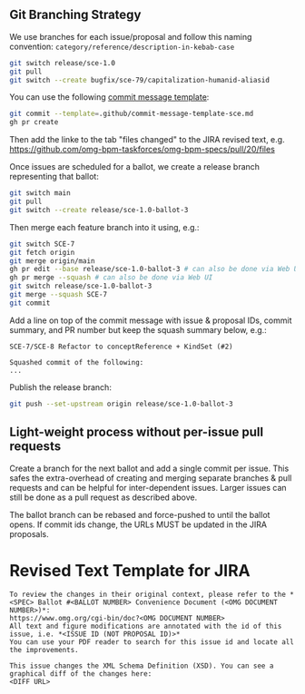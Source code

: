 ## Git Branching Strategy

We use branches for each issue/proposal and follow this naming convention:
`category/reference/description-in-kebab-case`

```sh
git switch release/sce-1.0
git pull
git switch --create bugfix/sce-79/capitalization-humanid-aliasid
```

You can use the following [commit message template](.github/commit-message-template-sce.md):
```sh
git commit --template=.github/commit-message-template-sce.md
gh pr create
```

Then add the linke to the tab "files changed" to the JIRA revised text, e.g. https://github.com/omg-bpm-taskforces/omg-bpm-specs/pull/20/files

Once issues are scheduled for a ballot, we create a release branch representing that ballot:

```sh
git switch main
git pull
git switch --create release/sce-1.0-ballot-3
```

Then merge each feature branch into it using, e.g.:

```sh
git switch SCE-7
git fetch origin
git merge origin/main
gh pr edit --base release/sce-1.0-ballot-3 # can also be done via Web UI
gh pr merge --squash # can also be done via Web UI
git switch release/sce-1.0-ballot-3
git merge --squash SCE-7
git commit
```

Add a line on top of the commit message with issue & proposal IDs, commit summary, and PR number but keep the squash summary below, e.g.:

```
SCE-7/SCE-8 Refactor to conceptReference + KindSet (#2)

Squashed commit of the following:
...
```

Publish the release branch:
```sh
git push --set-upstream origin release/sce-1.0-ballot-3
```

## Light-weight process without per-issue pull requests

Create a branch for the next ballot and
add a single commit per issue.
This safes the extra-overhead of creating and merging
separate branches & pull requests
and can be helpful for inter-dependent issues.
Larger issues can still be done as a pull request as described above.

The ballot branch can be rebased and force-pushed to until the ballot opens.
If commit ids change, the URLs MUST be updated in the JIRA proposals.

# Revised Text Template for JIRA

```jira
To review the changes in their original context, please refer to the *<SPEC> Ballot #<BALLOT NUMBER> Convenience Document (<OMG DOCUMENT NUMBER>)*:
https://www.omg.org/cgi-bin/doc?<OMG DOCUMENT NUMBER>
All text and figure modifications are annotated with the id of this issue, i.e. *<ISSUE ID (NOT PROPOSAL ID)>*
You can use your PDF reader to search for this issue id and locate all the improvements.

This issue changes the XML Schema Definition (XSD). You can see a graphical diff of the changes here:
<DIFF URL>
```